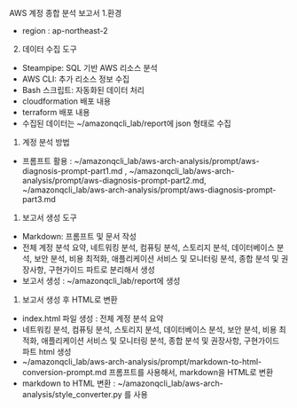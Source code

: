 AWS 계정 종합 분석 보고서
1.환경
- region : ap-northeast-2

2. 데이터 수집 도구
- Steampipe: SQL 기반 AWS 리소스 분석
- AWS CLI: 추가 리소스 정보 수집
- Bash 스크립트: 자동화된 데이터 처리
- cloudformation 배포 내용
- terraform 배포 내용
- 수집된 데이터는 ~/amazonqcli_lab/report에 json 형태로 수집

1. 계정 분석 방법
- 프롬프트 활용 : ~/amazonqcli_lab/aws-arch-analysis/prompt/aws-diagnosis-prompt-part1.md , ~/amazonqcli_lab/aws-arch-analysis/prompt/aws-diagnosis-prompt-part2.md, ~/amazonqcli_lab/aws-arch-analysis/prompt/aws-diagnosis-prompt-part3.md
  
1. 보고서 생성 도구
- Markdown: 프롬프트 및 문서 작성
- 전체 계정 분석 요약, 네트워킹 분석, 컴퓨팅 분석, 스토리지 분석, 데이터베이스 분석, 보안 분석, 비용 최적화, 애플리케이션 서비스 및 모니터링 분석, 종합 분석 및 권장사항, 구현가이드 파트로 분리해서 생성
- 보고서 생성 : ~/amazonqcli_lab/report에 생성

1. 보고서 생성 후 HTML로 변환
- index.html 파일 생성 : 전체 계정 분석 요약
- 네트워킹 분석, 컴퓨팅 분석, 스토리지 분석, 데이터베이스 분석, 보안 분석, 비용 최적화, 애플리케이션 서비스 및 모니터링 분석, 종합 분석 및 권장사항, 구현가이드 파트 html 생성
- ~/amazonqcli_lab/aws-arch-analysis/prompt/markdown-to-html-conversion-prompt.md 프롬프트를 사용해서, markdown을 HTML로 변환
- markdown to HTML 변환 : ~/amazonqcli_lab/aws-arch-analysis/style_converter.py 를 사용

